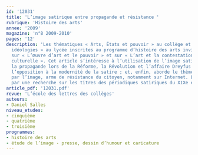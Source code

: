 ```yaml
---
id: '12031'
title: 'L’image satirique entre propagande et résistance '
rubrique: 'Histoire des arts'
annee: '2009'
magazine: 'n°8 2009-2010'
pages: '12'
description: 'Les thématiques « Arts, États et pouvoir » au collège et « Arts et
  idéologies » au lycée inscrites au programme d’histoire des arts invitent à travailler
  sur « L’œuvre d’art et le pouvoir » et sur « L’art et la contestation sociale et
  culturelle ». Cet article s’intéresse à l’utilisation de l’image satirique dans
  la propagande lors de la Réforme, la Révolution et l’affaire Dreyfus ; puis il évoque
  l’opposition à la modernité de la satire ; et, enfin, aborde le thème de la dérision
  par l’image, arme de résistance du citoyen, notamment sur Internet. L’étude se prolonge
  par une recherche sur les titres des périodiques satiriques du XIXe et du XXe siècles.'
article_pdf: '12031.pdf'
revue: 'L’école des lettres des collèges'
auteurs:
- Daniel Salles
niveau_etudes:
- cinquième
- quatrième
- troisième
programmes:
- histoire des arts
- étude de l’image - presse, dessin d’humour et caricature
---
```

